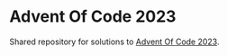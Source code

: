 # Advent Of Code 2023

Shared repository for solutions to [Advent Of Code 2023](https://adventofcode.com/2023).
